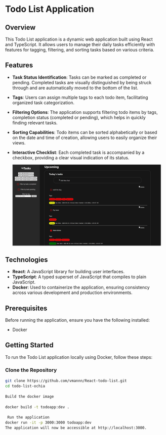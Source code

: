 # Todo List Application

## Overview

This Todo List application is a dynamic web application built using React and TypeScript. It allows users to manage their daily tasks efficiently with features for tagging, filtering, and sorting tasks based on various criteria.

## Features

- **Task Status Identification**: Tasks can be marked as completed or pending. Completed tasks are visually distinguished by being struck through and are automatically moved to the bottom of the list.
- **Tags**: Users can assign multiple tags to each todo item, facilitating organized task categorization.
- **Filtering Options**: The application supports filtering todo items by tags, completion status (completed or pending), which helps in quickly finding relevant tasks.
- **Sorting Capabilities**: Todo items can be sorted alphabetically or based on the date and time of creation, allowing users to easily organize their views.
- **Interactive Checklist**: Each completed task is accompanied by a checkbox, providing a clear visual indication of its status.

  ![](useforgithub.png)

## Technologies

- **React**: A JavaScript library for building user interfaces.
- **TypeScript**: A typed superset of JavaScript that compiles to plain JavaScript.
- **Docker**: Used to containerize the application, ensuring consistency across various development and production environments.

## Prerequisites

Before running the application, ensure you have the following installed:
- Docker

## Getting Started

To run the Todo List application locally using Docker, follow these steps:

### Clone the Repository

```bash
git clone https://github.com/vmannn/React-todo-list.git
cd todo-list-ochia

Build the docker image

docker build -t todoapp:dev .

 Run the application
docker run -it -p 3000:3000 todoapp:dev
The application will now be accessible at http://localhost:3000.




